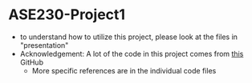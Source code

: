 # ASE230-Project1
- to understand how to utilize this project, please look at the files in "presentation"
- Acknowledgement: A lot of the code in this project comes from [this](https://github.com/nkuase/ase230/tree/main/module1) GitHub
  - More specific references are in the individual code files
